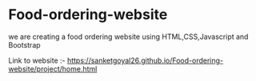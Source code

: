 # Food-ordering-website
we are creating a food ordering website using HTML,CSS,Javascript and Bootstrap

Link to website :-
    https://sanketgoyal26.github.io/Food-ordering-website/project/home.html
